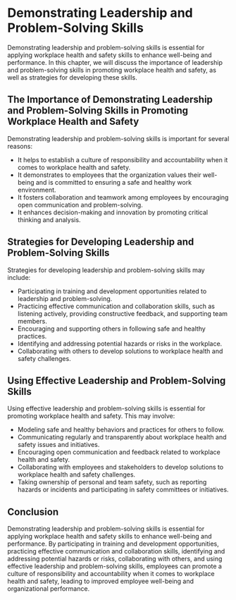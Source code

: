 Demonstrating Leadership and Problem-Solving Skills
===================================================================================================================================================

Demonstrating leadership and problem-solving skills is essential for applying workplace health and safety skills to enhance well-being and performance. In this chapter, we will discuss the importance of leadership and problem-solving skills in promoting workplace health and safety, as well as strategies for developing these skills.

The Importance of Demonstrating Leadership and Problem-Solving Skills in Promoting Workplace Health and Safety
--------------------------------------------------------------------------------------------------------------

Demonstrating leadership and problem-solving skills is important for several reasons:

* It helps to establish a culture of responsibility and accountability when it comes to workplace health and safety.
* It demonstrates to employees that the organization values their well-being and is committed to ensuring a safe and healthy work environment.
* It fosters collaboration and teamwork among employees by encouraging open communication and problem-solving.
* It enhances decision-making and innovation by promoting critical thinking and analysis.

Strategies for Developing Leadership and Problem-Solving Skills
---------------------------------------------------------------

Strategies for developing leadership and problem-solving skills may include:

* Participating in training and development opportunities related to leadership and problem-solving.
* Practicing effective communication and collaboration skills, such as listening actively, providing constructive feedback, and supporting team members.
* Encouraging and supporting others in following safe and healthy practices.
* Identifying and addressing potential hazards or risks in the workplace.
* Collaborating with others to develop solutions to workplace health and safety challenges.

Using Effective Leadership and Problem-Solving Skills
-----------------------------------------------------

Using effective leadership and problem-solving skills is essential for promoting workplace health and safety. This may involve:

* Modeling safe and healthy behaviors and practices for others to follow.
* Communicating regularly and transparently about workplace health and safety issues and initiatives.
* Encouraging open communication and feedback related to workplace health and safety.
* Collaborating with employees and stakeholders to develop solutions to workplace health and safety challenges.
* Taking ownership of personal and team safety, such as reporting hazards or incidents and participating in safety committees or initiatives.

Conclusion
----------

Demonstrating leadership and problem-solving skills is essential for applying workplace health and safety skills to enhance well-being and performance. By participating in training and development opportunities, practicing effective communication and collaboration skills, identifying and addressing potential hazards or risks, collaborating with others, and using effective leadership and problem-solving skills, employees can promote a culture of responsibility and accountability when it comes to workplace health and safety, leading to improved employee well-being and organizational performance.
